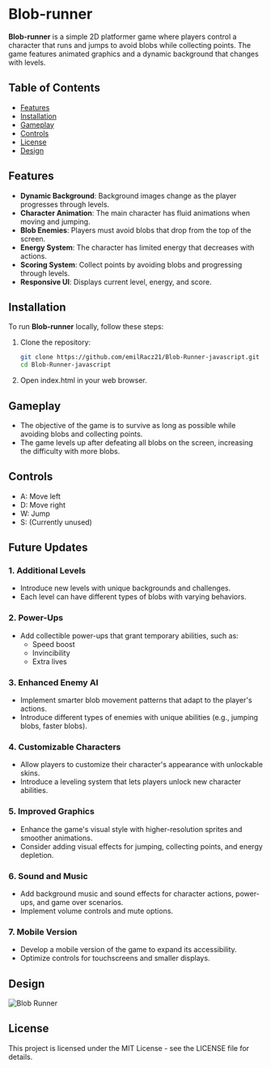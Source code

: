 # Blob-runner

**Blob-runner** is a simple 2D platformer game where players control a character that runs and jumps to avoid blobs while collecting points. The game features animated graphics and a dynamic background that changes with levels.

## Table of Contents

- [Features](#features)
- [Installation](#installation)
- [Gameplay](#gameplay)
- [Controls](#controls)
- [License](#license)
- [Design](#design)

## Features

- **Dynamic Background**: Background images change as the player progresses through levels.
- **Character Animation**: The main character has fluid animations when moving and jumping.
- **Blob Enemies**: Players must avoid blobs that drop from the top of the screen.
- **Energy System**: The character has limited energy that decreases with actions.
- **Scoring System**: Collect points by avoiding blobs and progressing through levels.
- **Responsive UI**: Displays current level, energy, and score.

## Installation

To run **Blob-runner** locally, follow these steps:

1. Clone the repository:

   ```bash
   git clone https://github.com/emilRacz21/Blob-Runner-javascript.git
   cd Blob-Runner-javascript

2. Open index.html in your web browser.

## Gameplay

* The objective of the game is to survive as long as possible while avoiding blobs and collecting points.
* The game levels up after defeating all blobs on the screen, increasing the difficulty with more blobs.

## Controls

* A: Move left
* D: Move right
* W: Jump
* S: (Currently unused)

## Future Updates

### 1. Additional Levels
- Introduce new levels with unique backgrounds and challenges.
- Each level can have different types of blobs with varying behaviors.

### 2. Power-Ups
- Add collectible power-ups that grant temporary abilities, such as:
  - Speed boost
  - Invincibility
  - Extra lives

### 3. Enhanced Enemy AI
- Implement smarter blob movement patterns that adapt to the player's actions.
- Introduce different types of enemies with unique abilities (e.g., jumping blobs, faster blobs).

### 4. Customizable Characters
- Allow players to customize their character's appearance with unlockable skins.
- Introduce a leveling system that lets players unlock new character abilities.

### 5. Improved Graphics
- Enhance the game's visual style with higher-resolution sprites and smoother animations.
- Consider adding visual effects for jumping, collecting points, and energy depletion.

### 6. Sound and Music
- Add background music and sound effects for character actions, power-ups, and game over scenarios.
- Implement volume controls and mute options.
  
### 7. Mobile Version
- Develop a mobile version of the game to expand its accessibility.
- Optimize controls for touchscreens and smaller displays.

## Design

![Blob Runner](https://github.com/user-attachments/assets/9209b14f-767c-41c9-b3f5-5db56dfe6e88)


## License
This project is licensed under the MIT License - see the LICENSE file for details.
